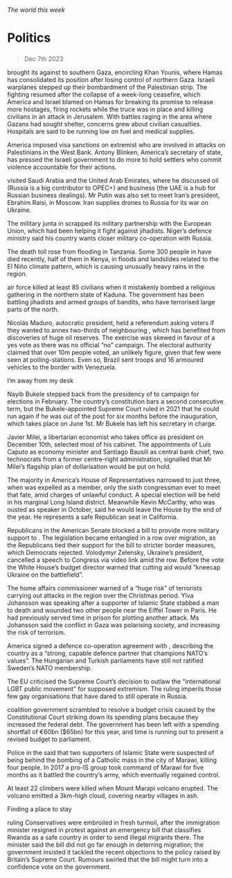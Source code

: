 ###### The world this week

# Politics 

#####  

<!-- ![image](images/20231209_WWP001.jpg)  -->

> Dec 7th 2023 

 brought its  against  to southern Gaza, encircling Khan Younis, where Hamas has consolidated its position after losing control of northern Gaza. Israeli warplanes stepped up their bombardment of the Palestinian strip. The fighting resumed after the collapse of a week-long ceasefire, which America and Israel blamed on Hamas for breaking its promise to release more hostages, firing rockets while the truce was in place and killing civilians in an attack in Jerusalem. With battles raging in the area where Gazans had sought shelter, concerns grew about civilian casualties. Hospitals are said to be running low on fuel and medical supplies. 

America imposed visa sanctions on extremist  who are involved in attacks on Palestinians in the West Bank. Antony Blinken, America’s secretary of state, has pressed the Israeli government to do more to hold settlers who commit violence accountable for their actions. 

 visited Saudi Arabia and the United Arab Emirates, where he discussed oil (Russia is a big contributor to OPEC+) and business (the UAE is a hub for Russian business dealings). Mr Putin was also set to meet Iran’s president, Ebrahim Raisi, in Moscow. Iran supplies drones to Russia for its war on Ukraine. 

The military junta in  scrapped its military partnership with the European Union, which had been helping it fight against jihadists. Niger’s defence ministry said his country wants closer military co-operation with Russia. 

The death toll rose from flooding in Tanzania. Some 300 people in  have died recently, half of them in Kenya, in floods and landslides related to the El Niño climate pattern, which is causing unusually heavy rains in the region.

 air force killed at least 85 civilians when it mistakenly bombed a religious gathering in the northern state of Kaduna. The government has been battling jihadists and armed groups of bandits, who have terrorised large parts of the north. 

Nicolás Maduro,  autocratic president, held a referendum asking voters if they wanted to annex two-thirds of neighbouring , which has benefited from discoveries of huge oil reserves. The exercise was skewed in favour of a yes vote as there was no official “no” campaign. The electoral authority claimed that over 10m people voted, an unlikely figure, given that few were seen at polling-stations. Even so, Brazil sent troops and 16 armoured vehicles to the border with Venezuela. 

I’m away from my desk

Nayib Bukele stepped back from the presidency of  to campaign for elections in February. The country’s constitution bars a second consecutive term, but the Bukele-appointed Supreme Court ruled in 2021 that he could run again if he was out of the post for six months before the inauguration, which takes place on June 1st. Mr Bukele has left his secretary in charge.

Javier Milei, a libertarian economist who takes office as  president on December 10th, selected most of his cabinet. The appointments of Luis Caputo as economy minister and Santiago Bausili as central bank chief, two technocrats from a former centre-right administration, signalled that Mr Milei’s flagship plan of dollarisation would be put on hold. 

The  majority in America’s House of Representatives narrowed to just three, when  was expelled as a member, only the sixth congressman ever to meet that fate, amid charges of unlawful conduct. A special election will be held in his marginal Long Island district. Meanwhile Kevin McCarthy, who was ousted as speaker in October, said he would leave the House by the end of the year. He represents a safe Republican seat in California. 

Republicans in the American Senate blocked a bill to provide more military support to . The legislation became entangled in a row over migration, as the Republicans tied their support for the bill to stricter border measures, which Democrats rejected. Volodymyr Zelensky, Ukraine’s president, cancelled a speech to Congress via video link amid the row. Before the vote the White House’s budget director warned that cutting aid would “kneecap Ukraine on the battlefield”. 

The  home affairs commissioner warned of a “huge risk” of terrorists carrying out attacks in the region over the Christmas period. Ylva Johansson was speaking after a supporter of Islamic State stabbed a man to death and wounded two other people near the Eiffel Tower in Paris. He had previously served time in prison for plotting another attack. Ms Johansson said the conflict in Gaza was polarising society, and increasing the risk of terrorism.

America signed a defence co-operation agreement with , describing the country as a “strong, capable defence partner that champions NATO’s values”. The Hungarian and Turkish parliaments have still not ratified Sweden’s NATO membership.

The EU criticised the  Supreme Court’s decision to outlaw the “international LGBT public movement” for supposed extremism. The ruling imperils those few gay organisations that have dared to still operate in Russia. 

 coalition government scrambled to resolve a budget crisis caused by the Constitutional Court striking down its spending plans because they increased the federal debt. The government has been left with a spending shortfall of €60bn ($65bn) for this year, and time is running out to present a revised budget to parliament. 

Police in the  said that two supporters of Islamic State were suspected of being behind the bombing of a Catholic mass in the city of Marawi, killing four people. In 2017 a pro-IS group took command of Marawi for five months as it battled the country’s army, which eventually regained control.

<!-- ![image](images/20231209_WWP002.jpg)  -->


At least 22 climbers were killed when  Mount Marapi volcano erupted. The volcano emitted a 3km-high cloud, covering nearby villages in ash.

Finding a place to stay

 ruling Conservatives were embroiled in fresh turmoil, after the immigration minister resigned in protest against an emergency bill that classifies Rwanda as a safe country in order to send illegal migrants there. The minister said the bill did not go far enough in deterring migration; the government insisted it tackled the recent objections to the policy raised by Britain’s Supreme Court. Rumours swirled that the bill might turn into a confidence vote on the government. 

